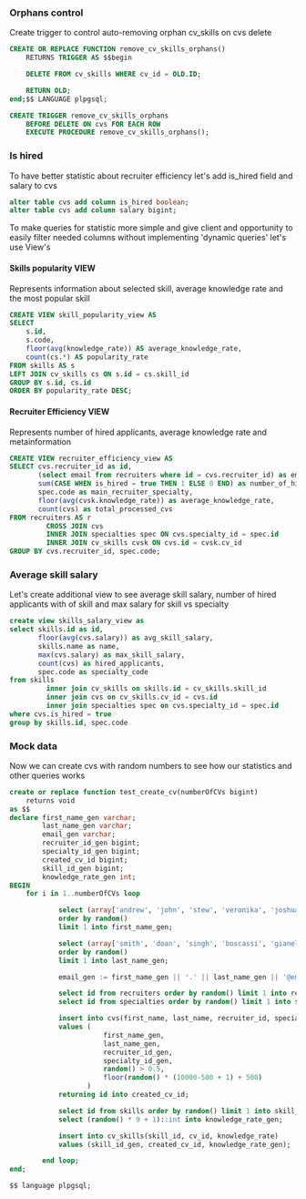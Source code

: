 ### Orphans control

Create trigger to control auto-removing orphan cv_skills 
on cvs delete

```sql 
CREATE OR REPLACE FUNCTION remove_cv_skills_orphans()
    RETURNS TRIGGER AS $$begin

    DELETE FROM cv_skills WHERE cv_id = OLD.ID;

    RETURN OLD;
end;$$ LANGUAGE plpgsql;

CREATE TRIGGER remove_cv_skills_orphans
    BEFORE DELETE ON cvs FOR EACH ROW
    EXECUTE PROCEDURE remove_cv_skills_orphans();
```

### Is hired

To have better statistic about recruiter efficiency let's add 
is_hired field and salary to cvs
```sql 
alter table cvs add column is_hired boolean;
alter table cvs add column salary bigint;
```

To make queries for statistic more simple and give client 
and opportunity to easily filter needed columns
without implementing 'dynamic queries' let's
use View's

#### Skills popularity VIEW
Represents information about selected skill,
average knowledge rate and the most popular skill
```sql 
CREATE VIEW skill_popularity_view AS
SELECT
    s.id,
    s.code,
    floor(avg(knowledge_rate)) AS average_knowledge_rate,
    count(cs.*) AS popularity_rate
FROM skills AS s
LEFT JOIN cv_skills cs ON s.id = cs.skill_id
GROUP BY s.id, cs.id
ORDER BY popularity_rate DESC;
```

#### Recruiter Efficiency VIEW
Represents number of hired applicants, average knowledge rate
and metainformation

```sql
CREATE VIEW recruiter_efficiency_view AS
SELECT cvs.recruiter_id as id,
       (select email from recruiters where id = cvs.recruiter_id) as email,
       sum(CASE WHEN is_hired = true THEN 1 ELSE 0 END) as number_of_hired,
       spec.code as main_recruiter_specialty,
       floor(avg(cvsk.knowledge_rate)) as average_knowledge_rate,
       count(cvs) as total_processed_cvs
FROM recruiters AS r
         CROSS JOIN cvs
         INNER JOIN specialties spec ON cvs.specialty_id = spec.id
         INNER JOIN cv_skills cvsk ON cvs.id = cvsk.cv_id
GROUP BY cvs.recruiter_id, spec.code;
```

### Average skill salary

Let's create additional view to see average skill salary,
number of hired applicants with of skill and max salary for skill
vs specialty

```sql
create view skills_salary_view as
select skills.id as id,
       floor(avg(cvs.salary)) as avg_skill_salary,
       skills.name as name,
       max(cvs.salary) as max_skill_salary,
       count(cvs) as hired_applicants,
       spec.code as specialty_code
from skills
         inner join cv_skills on skills.id = cv_skills.skill_id
         inner join cvs on cv_skills.cv_id = cvs.id
         inner join specialties spec on cvs.specialty_id = spec.id
where cvs.is_hired = true
group by skills.id, spec.code
```

### Mock data

Now we can create cvs with random numbers to see
how our statistics and other queries works

```sql
create or replace function test_create_cv(numberOfCVs bigint)
    returns void
as $$
declare first_name_gen varchar;
        last_name_gen varchar;
        email_gen varchar;
        recruiter_id_gen bigint;
        specialty_id_gen bigint;
        created_cv_id bigint;
        skill_id_gen bigint;
        knowledge_rate_gen int;
BEGIN
    for i in 1..numberOfCVs loop

            select (array['andrew', 'john', 'stew', 'veronika', 'joshua'])[floor(random() * 5 + 1)] as first_name
            order by random()
            limit 1 into first_name_gen;

            select (array['smith', 'doan', 'singh', 'boscassi', 'gianelli'])[floor(random() * 5 + 1)] as first_name
            order by random()
            limit 1 into last_name_gen;

            email_gen := first_name_gen || '.' || last_name_gen || '@email.com';

            select id from recruiters order by random() limit 1 into recruiter_id_gen;
            select id from specialties order by random() limit 1 into specialty_id_gen;

            insert into cvs(first_name, last_name, recruiter_id, specialty_id, is_hired, salary)
            values (
                       first_name_gen,
                       last_name_gen,
                       recruiter_id_gen,
                       specialty_id_gen,
                       random() > 0.5,
                       floor(random() * (10000-500 + 1) + 500)
                   )
            returning id into created_cv_id;

            select id from skills order by random() limit 1 into skill_id_gen;
            select (random() * 9 + 1)::int into knowledge_rate_gen;

            insert into cv_skills(skill_id, cv_id, knowledge_rate)
            values (skill_id_gen, created_cv_id, knowledge_rate_gen);

        end loop;
end;

$$ language plpgsql;
```